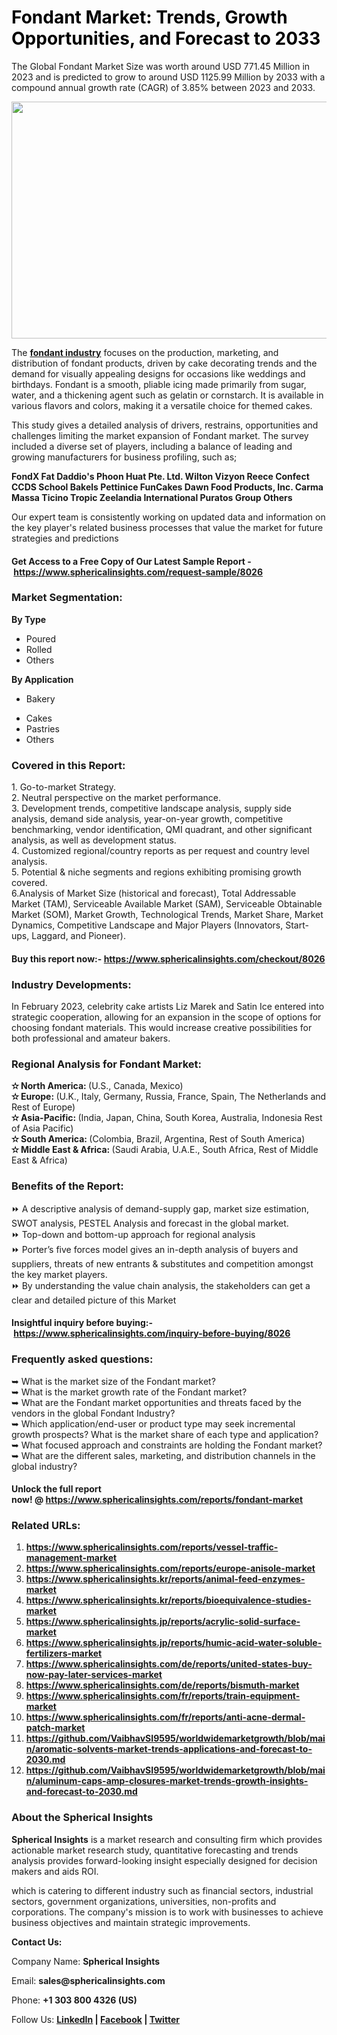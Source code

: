 <h1><span style="color: #000000;">Fondant Market: Trends, Growth Opportunities, and Forecast to 2033</span></h1>
<div class="content-body__description">The Global Fondant Market Size was worth around USD 771.45 Million in 2023 and is predicted to grow to around USD 1125.99 Million by 2033 with a compound annual growth rate (CAGR) of 3.85% between 2023 and 2033.</div>
<div class="content-body__detail">
<section id="section_0" class="entry fr-view">
<p><strong><img src="https://www.sphericalinsights.com/images/rd/global-fondant-market.png" alt="" width="650" height="379" /></strong></p>
<p>The&nbsp;<a href="https://www.sphericalinsights.com/reports/fondant-market" target="_blank" rel="noopener"><strong>fondant industry</strong></a>&nbsp;focuses on the production, marketing, and distribution of fondant products, driven by cake decorating trends and the demand for visually appealing designs for occasions like weddings and birthdays. Fondant is a smooth, pliable icing made primarily from sugar, water, and a thickening agent such as gelatin or cornstarch. It is available in various flavors and colors, making it a versatile choice for themed cakes.</p>
<p>This study gives a detailed analysis of drivers, restrains, opportunities and challenges limiting the market expansion of Fondant market. The survey included a diverse set of players, including a balance of leading and growing manufacturers for business profiling, such as;</p>
<p><strong>FondX Fat Daddio's Phoon Huat Pte. Ltd. Wilton Vizyon Reece Confect CCDS School Bakels Pettinice FunCakes Dawn Food Products, Inc. Carma Massa Ticino Tropic Zeelandia International Puratos Group Others</strong></p>
<p>Our expert team is consistently working on updated data and information on the key player's related business processes that value the market for future strategies and predictions</p>
<h4><strong>Get Access to a Free Copy of Our Latest Sample Report -&nbsp;<a href="https://www.sphericalinsights.com/request-sample/8026" target="_blank" rel="noopener">https://www.sphericalinsights.com/request-sample/8026</a></strong></h4>
<h3><strong>Market Segmentation:</strong></h3>
<p><strong>By Type</strong></p>
<ul>
<li>Poured</li>
<li>Rolled</li>
<li>Others</li>
</ul>
<p><strong>By</strong><strong>&nbsp;Application</strong></p>
<ul>
<li>Bakery</li>
</ul>
<ul>
<li>Cakes</li>
<li>Pastries</li>
<li>Others</li>
</ul>
<h3>Covered in this Report:</h3>
<p>1. Go-to-market Strategy.<br />2. Neutral perspective on the market performance.<br />3. Development trends, competitive landscape analysis, supply side analysis, demand side analysis, year-on-year growth, competitive benchmarking, vendor identification, QMI quadrant, and other significant analysis, as well as development status.<br />4. Customized regional/country reports as per request and country level analysis.<br />5. Potential &amp; niche segments and regions exhibiting promising growth covered.<br />6.Analysis of Market Size (historical and forecast), Total Addressable Market (TAM), Serviceable Available Market (SAM), Serviceable Obtainable Market (SOM), Market Growth, Technological Trends, Market Share, Market Dynamics, Competitive Landscape and Major Players (Innovators, Start-ups, Laggard, and Pioneer).</p>
<h4>Buy this report now:-&nbsp;<a href="https://www.sphericalinsights.com/checkout/8026" target="_blank" rel="noopener">https://www.sphericalinsights.com/checkout/8026</a></h4>
<h3>Industry Developments:</h3>
<p>In February 2023, celebrity cake artists Liz Marek and Satin Ice entered into strategic cooperation, allowing for an expansion in the scope of options for choosing fondant materials. This would increase creative possibilities for both professional and amateur bakers.</p>
<h3><strong>Regional Analysis for Fondant Market:</strong></h3>
<p><strong>✫ North America:&nbsp;</strong>(U.S., Canada, Mexico)<br /><strong>✫ Europe:&nbsp;</strong>(U.K., Italy, Germany, Russia, France, Spain, The Netherlands and Rest of Europe)<br /><strong>✫ Asia-Pacific:&nbsp;</strong>(India, Japan, China, South Korea, Australia, Indonesia Rest of Asia Pacific)<br /><strong>✫ South America:&nbsp;</strong>(Colombia, Brazil, Argentina, Rest of South America)<br /><strong>✫ Middle East &amp; Africa:&nbsp;</strong>(Saudi Arabia, U.A.E., South Africa, Rest of Middle East &amp; Africa)</p>
<h3>Benefits of the Report:</h3>
<p>⏩ A descriptive analysis of demand-supply gap, market size estimation, SWOT analysis, PESTEL Analysis and forecast in the global market.<br />⏩ Top-down and bottom-up approach for regional analysis<br />⏩ Porter&rsquo;s five forces model gives an in-depth analysis of buyers and suppliers, threats of new entrants &amp; substitutes and competition amongst the key market players.<br />⏩ By understanding the value chain analysis, the stakeholders can get a clear and detailed picture of this Market</p>
<h4>Insightful inquiry before buying:-&nbsp;<a href="https://www.sphericalinsights.com/inquiry-before-buying/8026" target="_blank" rel="noopener">https://www.sphericalinsights.com/inquiry-before-buying/8026</a></h4>
<h3>Frequently asked questions:</h3>
<p>➥ What is the market size of the Fondant market?<br />➥ What is the market growth rate of the Fondant market?<br />➥ What are the Fondant market opportunities and threats faced by the vendors in the global Fondant Industry?<br />➥ Which application/end-user or product type may seek incremental growth prospects? What is the market share of each type and application?<br />➥ What focused approach and constraints are holding the Fondant market?<br />➥ What are the different sales, marketing, and distribution channels in the global industry?</p>
<h4>Unlock the full report now!&nbsp;@&nbsp;<a href="https://www.sphericalinsights.com/reports/fondant-market" target="_blank" rel="noopener">https://www.sphericalinsights.com/reports/fondant-market</a></h4>
<h3><strong>Related URLs:</strong></h3>
<ol>
<li><strong><a href="https://www.sphericalinsights.com/reports/vessel-traffic-management-market">https://www.sphericalinsights.com/reports/vessel-traffic-management-market</a></strong></li>
<li><strong><a href="https://www.sphericalinsights.com/reports/europe-anisole-market">https://www.sphericalinsights.com/reports/europe-anisole-market</a></strong></li>
<li><strong><a href="https://www.sphericalinsights.kr/reports/animal-feed-enzymes-market">https://www.sphericalinsights.kr/reports/animal-feed-enzymes-market</a></strong></li>
<li><strong><a href="https://www.sphericalinsights.kr/reports/bioequivalence-studies-market">https://www.sphericalinsights.kr/reports/bioequivalence-studies-market</a></strong></li>
<li><strong><a href="https://www.sphericalinsights.jp/reports/acrylic-solid-surface-market">https://www.sphericalinsights.jp/reports/acrylic-solid-surface-market</a></strong></li>
<li><strong><a href="https://www.sphericalinsights.jp/reports/humic-acid-water-soluble-fertilizers-market">https://www.sphericalinsights.jp/reports/humic-acid-water-soluble-fertilizers-market</a></strong></li>
<li><strong><a href="https://www.sphericalinsights.com/de/reports/united-states-buy-now-pay-later-services-market">https://www.sphericalinsights.com/de/reports/united-states-buy-now-pay-later-services-market</a></strong></li>
<li><strong><a href="https://www.sphericalinsights.com/de/reports/bismuth-market">https://www.sphericalinsights.com/de/reports/bismuth-market</a></strong></li>
<li><strong><a href="https://www.sphericalinsights.com/fr/reports/train-equipment-market">https://www.sphericalinsights.com/fr/reports/train-equipment-market</a></strong></li>
<li><strong><a href="https://www.sphericalinsights.com/fr/reports/anti-acne-dermal-patch-market">https://www.sphericalinsights.com/fr/reports/anti-acne-dermal-patch-market</a></strong></li>
<li><strong><a href="https://github.com/VaibhavSI9595/worldwidemarketgrowth/blob/main/aromatic-solvents-market-trends-applications-and-forecast-to-2030.md">https://github.com/VaibhavSI9595/worldwidemarketgrowth/blob/main/aromatic-solvents-market-trends-applications-and-forecast-to-2030.md</a></strong></li>
<li><strong><a href="https://github.com/VaibhavSI9595/worldwidemarketgrowth/blob/main/aluminum-caps-amp-closures-market-trends-growth-insights-and-forecast-to-2030.md">https://github.com/VaibhavSI9595/worldwidemarketgrowth/blob/main/aluminum-caps-amp-closures-market-trends-growth-insights-and-forecast-to-2030.md</a>&nbsp;</strong></li>
</ol>
<h3><strong>About the Spherical Insights</strong></h3>
<p><strong>Spherical Insights</strong>&nbsp;is a market research and consulting firm which provides actionable market research study, quantitative forecasting and trends analysis provides forward-looking insight especially designed for decision makers and aids ROI.</p>
<p>which is catering to different industry such as financial sectors, industrial sectors, government organizations, universities, non-profits and corporations. The company's mission is to work with businesses to achieve business objectives and maintain strategic improvements.</p>
<p><strong>Contact Us:</strong></p>
<p>Company Name:&nbsp;<strong>Spherical Insights</strong></p>
<p>Email:&nbsp;<strong>sales@sphericalinsights.com</strong></p>
<p>Phone:&nbsp;<strong>+1 303 800 4326 (US)</strong></p>
<p>Follow Us:&nbsp;<strong><a href="https://www.linkedin.com/company/spherical-insight/"><u>LinkedIn</u></a>&nbsp;|&nbsp;<a href="https://www.facebook.com/sphericalinsights22"><u>Facebook</u></a>&nbsp;|&nbsp;<a href="https://twitter.com/SInsights_US"><u>Twitter</u></a></strong></p>
</section>
</div>
